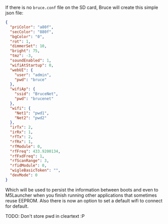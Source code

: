 If there is no `bruce.conf` file on the SD card, Bruce will create this simple json file:

```json
{
  "priColor": "a80f",
  "secColor": "880f",
  "bgColor": "0",
  "rot": 1,
  "dimmerSet": 10,
  "bright": 75,
  "tmz": -3,
  "soundEnabled": 1,
  "wifiAtStartup": 0,
  "webUI": {
    "user": "admin",
    "pwd": "bruce"
  },
  "wifiAp": {
    "ssid": "BruceNet",
    "pwd": "brucenet"
  },
  "wifi": {
    "Net1": "pwd1",
    "Net2": "pwd2"
  },
  "irTx": 2,
  "irRx": 1,
  "rfTx": 2,
  "rfRx": 1,
  "rfModule": 0,
  "rfFreq": 433.9200134,
  "rfFxdFreq": 1,
  "rfScanRange": 3,
  "rfidModule": 0,
  "wigleBasicToken": "",
  "devMode": 0
}
```

Which will be used to persist the information between boots and even to M5Launcher when you finish running other applications that sometimes reuse EEPROM.
Also there is now an option to set a default wifi to connect for default.

TODO: Don't store pwd in cleartext :P

